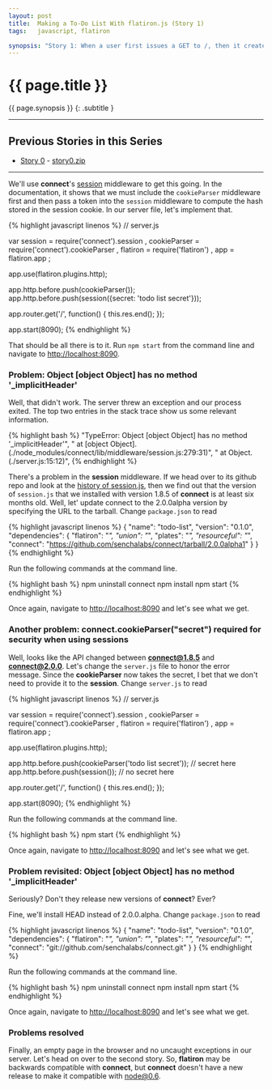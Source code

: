 ```yaml
---
layout: post
title:  Making a To-Do List With flatiron.js (Story 1)
tags:   javascript, flatiron

synopsis: "Story 1: When a user first issues a GET to /, then it creates a new session."
---
```


# {{ page.title }}

{{ page.synopsis }}
{: .subtitle }

-----

## Previous Stories in this Series
* [Story 0](../10/get-to-know-flatiron.js-by-building-a-todo-app-story-0.html) - [story0.zip](/assets/story0.zip)

-----

We'll use **connect**'s 
[session](http://senchalabs.github.com/connect/middleware-session.html)
middleware to get this going. In the documentation, it shows that we must
include the ``cookieParser`` middleware first and then pass a token into the
``session`` middleware to compute the hash stored in the session cookie. In
our server file, let's implement that. 

{% highlight javascript linenos %}
// server.js

var session = require('connect').session
  , cookieParser = require('connect').cookieParser
  , flatiron = require('flatiron')
  , app = flatiron.app
  ;

app.use(flatiron.plugins.http);

app.http.before.push(cookieParser());
app.http.before.push(session({secret: 'todo list secret'}));

app.router.get('/', function() {
  this.res.end();
});

app.start(8090);
{% endhighlight %}

That should be all there is to it. Run ``npm start`` from the command line
and navigate to [http://localhost:8090](http://localhost:8090).

### Problem: Object \[object Object\] has no method '_implicitHeader'

Well, that didn't work. The server threw an exception and our process exited.
The top two entries in the stack trace show us some relevant information.

{% highlight bash %}
"TypeError: Object [object Object] has no method '_implicitHeader'",
" at [object Object].<anonymous> (./node_modules/connect/lib/middleware/session.js:279:31)",
" at Object.<anonymous> (./server.js:15:12)",
{% endhighlight %}

There's a problem in the **session** middleware. If we head over to its github
repo and look at the
[history of session.js](https://github.com/senchalabs/connect/commits/master/lib/middleware/session.js),
then we find out that the version of ``session.js`` that we installed with
version 1.8.5 of **connect** is at least six months old. Well, let' update
connect to the 2.0.0alpha version by specifying the URL to the tarball. Change
``package.json`` to read

{% highlight javascript linenos %}
{
  "name": "todo-list",
  "version": "0.1.0",
  "dependencies": {
    "flatiron": "*",
    "union": "*",
    "plates": "*",
    "resourceful": "*",
    "connect": "https://github.com/senchalabs/connect/tarball/2.0.0alpha1"
  }
}
{% endhighlight %}

Run the following commands at the command line.

{% highlight bash %}
npm uninstall connect
npm install
npm start
{% endhighlight %}

Once again, navigate to [http://localhost:8090](http://localhost:8090) and
let's see what we get.

### Another problem: connect.cookieParser(\"secret\") required for security when using sessions

Well, looks like the API changed between **connect@1.8.5** and
**connect@2.0.0**. Let's change the ``server.js`` file to honor the error
message. Since the **cookieParser** now takes the secret, I bet that we don't
need to provide it to the **session**. Change ``server.js`` to read

{% highlight javascript linenos %}
// server.js

var session = require('connect').session
  , cookieParser = require('connect').cookieParser
  , flatiron = require('flatiron')
  , app = flatiron.app
  ;

app.use(flatiron.plugins.http);

app.http.before.push(cookieParser('todo list secret')); // secret here
app.http.before.push(session()); // no secret here

app.router.get('/', function() {
  this.res.end();
});

app.start(8090);
{% endhighlight %}

Run the following commands at the command line.

{% highlight bash %}
npm start
{% endhighlight %}

Once again, navigate to [http://localhost:8090](http://localhost:8090) and
let's see what we get.

### Problem revisited: Object \[object Object\] has no method '_implicitHeader'

Seriously? Don't they release new versions of **connect**? Ever?

Fine, we'll install HEAD instead of 2.0.0.alpha. Change ``package.json`` to
read 

{% highlight javascript linenos %}
{
  "name": "todo-list",
  "version": "0.1.0",
  "dependencies": {
    "flatiron": "*",
    "union": "*",
    "plates": "*",
    "resourceful": "*",
    "connect": "git://github.com/senchalabs/connect.git"
  }
}
{% endhighlight %}

Run the following commands at the command line.

{% highlight bash %}
npm uninstall connect
npm install
npm start
{% endhighlight %}

Once again, navigate to [http://localhost:8090](http://localhost:8090) and
let's see what we get.

### Problems resolved

Finally, an empty page in the browser and no uncaught exceptions in our
server. Let's head on over to the second story. So, **flatiron** may be
backwards compatible with **connect**, but **connect** doesn't have a new
release to make it compatible with node@0.6.
